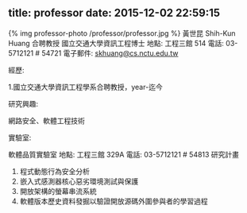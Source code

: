 title: professor
date: 2015-12-02 22:59:15
---
{% img professor-photo /professor/professor.jpg %}
黃世昆 Shih-Kun Huang 合聘教授
國立交通大學資訊工程博士
地點: 工程三館 514
電話: 03-5712121 # 54721
電子郵件: skhuang@cs.nctu.edu.tw

經歷:

1.國立交通大學資訊工程學系合聘教授，year-迄今

研究興趣:

網路安全、軟體工程技術

實驗室:

軟體品質實驗室
地點: 工程三館 329A
電話: 03-5712121 # 54813
研究計畫

1.  程式動態行為安全分析
2.  嵌入式感測器核心惡劣環境測試與保護
3.  開放架構的螢幕串流系統
4.  軟體版本歷史資料發掘以驗證開放源碼外圍參與者的學習過程


